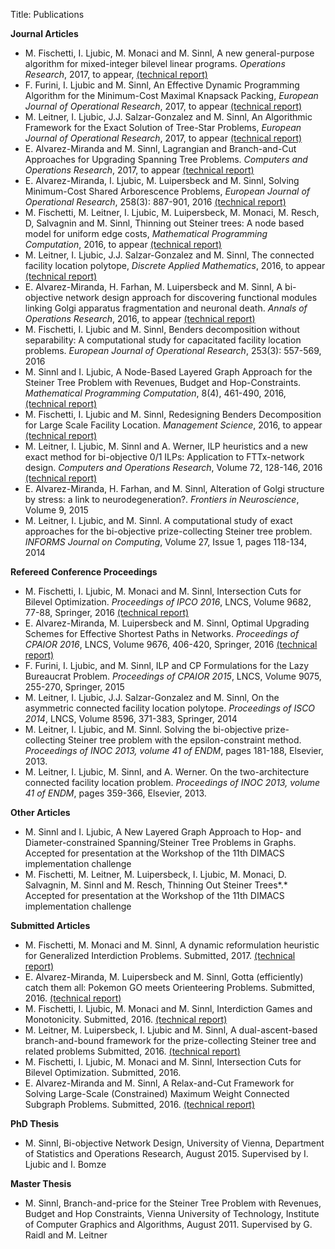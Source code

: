 Title: Publications

**Journal Articles**

*  M. Fischetti, I. Ljubic, M. Monaci and M. Sinnl, A new general-purpose algorithm for mixed-integer bilevel linear programs. *Operations Research*, 2017, to appear, [(technical report)][11]
*  F. Furini, I. Ljubic and M. Sinnl, An Effective Dynamic Programming Algorithm for the Minimum-Cost Maximal Knapsack Packing, *European Journal of Operational Research*, 2017, to appear  [(technical report)][8]
*  M. Leitner, I. Ljubic, J.J. Salzar-Gonzalez and M. Sinnl, An Algorithmic Framework for the Exact Solution of Tree-Star Problems, *European Journal of Operational Research*, 2017, to appear [(technical report)][16] 
*  E. Alvarez-Miranda and M. Sinnl, Lagrangian and Branch-and-Cut Approaches for Upgrading Spanning Tree Problems. *Computers and Operations Research*, 2017, to appear [(technical report)][14]
*  E. Alvarez-Miranda, I. Ljubic, M. Luipersbeck and M. Sinnl, Solving Minimum-Cost Shared Arborescence Problems, *European Journal of Operational Research*, 258(3): 887-901, 2016 [(technical report)][1] 
*  M. Fischetti, M. Leitner, I. Ljubic, M. Luipersbeck, M. Monaci, M. Resch, D, Salvagnin and M. Sinnl, Thinning out Steiner trees: A node based model for uniform edge costs, *Mathematical Programming Computation*, 2016, to appear [(technical report)][17]
*  M. Leitner, I. Ljubic, J.J. Salzar-Gonzalez and M. Sinnl, The connected facility location polytope, *Discrete Applied Mathematics*, 2016, to appear [(technical report)][2] 
*  E. Alvarez-Miranda, H. Farhan, M. Luipersbeck and M. Sinnl, A bi-objective network design approach for discovering functional modules linking Golgi apparatus fragmentation and neuronal death. *Annals of Operations Research*, 2016, to appear [(technical report)][3] 
*  M. Fischetti, I. Ljubic and M. Sinnl, Benders decomposition without separability: A computational study for capacitated facility location problems. *European Journal of Operational Research*, 253(3): 557-569, 2016
*  M. Sinnl and I. Ljubic, A Node-Based Layered Graph Approach for the Steiner Tree Problem with Revenues, Budget and Hop-Constraints. *Mathematical Programming Computation*, 8(4), 461-490, 2016, [(technical report)][4] 
*  M. Fischetti, I. Ljubic and M. Sinnl, Redesigning Benders Decomposition for Large Scale Facility Location. *Management Science*, 2016, to appear [(technical report)][5] 
*  M. Leitner, I. Ljubic, M. Sinnl and A. Werner, ILP heuristics and a new exact method for bi-objective 0/1 ILPs: Application to FTTx-network design. *Computers and Operations Research*, Volume 72, 128-146, 2016 [(technical report)][6]
*  E. Alvarez-Miranda, H. Farhan, and M. Sinnl, Alteration of Golgi structure by stress: a link to neurodegeneration?. *Frontiers in Neuroscience*, Volume 9, 2015
*  M. Leitner, I. Ljubic, and M. Sinnl. A computational study of exact approaches for the bi-objective prize-collecting Steiner tree problem.  *INFORMS Journal on Computing*, Volume 27, Issue 1, pages 118-134, 2014

**Refereed Conference Proceedings**

*  M. Fischetti, I. Ljubic, M. Monaci and M. Sinnl, Intersection Cuts for Bilevel Optimization. *Proceedings of IPCO 2016*, LNCS, Volume 9682, 77-88, Springer, 2016 [(technical report)][18] 
*  E. Alvarez-Miranda, M. Luipersbeck and M. Sinnl, Optimal Upgrading Schemes for Effective Shortest Paths in Networks. *Proceedings of CPAIOR 2016*, LNCS, Volume 9676, 406-420, Springer, 2016 [(technical report)][7] 
*  F. Furini, I. Ljubic, and M. Sinnl, ILP and CP Formulations for the Lazy Bureaucrat Problem. *Proceedings of CPAIOR 2015*, LNCS, Volume 9075, 255-270, Springer, 2015
*  M. Leitner, I. Ljubic, J.J. Salzar-Gonzalez and M. Sinnl, On the asymmetric connected facility location polytope. *Proceedings of ISCO 2014*, LNCS, Volume 8596, 371-383, Springer, 2014
*  M. Leitner, I. Ljubic, and M. Sinnl. Solving the bi-objective prize-collecting Steiner tree problem with the epsilon-constraint method. *Proceedings of INOC 2013, volume 41 of ENDM*, pages 181-188, Elsevier, 2013.
*  M. Leitner, I. Ljubic, M. Sinnl, and A. Werner. On the two-architecture connected facility location problem. *Proceedings of INOC 2013, volume 41 of ENDM*, pages 359-366, Elsevier, 2013.

**Other Articles**

*  M. Sinnl and I. Ljubic, A New Layered Graph Approach to Hop- and Diameter-constrained Spanning/Steiner Tree Problems in Graphs. Accepted for presentation at the Workshop of the 11th DIMACS implementation challenge
*  M. Fischetti, M. Leitner, M. Luipersbeck, I. Ljubic, M. Monaci, D. Salvagnin, M. Sinnl and M. Resch, Thinning Out Steiner Trees*.* Accepted for presentation at the Workshop of the 11th DIMACS implementation challenge

**Submitted Articles**

*  M. Fischetti, M. Monaci and M. Sinnl, A dynamic reformulation heuristic for Generalized Interdiction Problems. Submitted, 2017. [(technical report)][15]
*  E. Alvarez-Miranda, M. Luipersbeck and M. Sinnl, Gotta (efficiently) catch them all: Pokemon GO meets Orienteering Problems. Submitted, 2016. [(technical report)][9]
*  M. Fischetti, I. Ljubic, M. Monaci and M. Sinnl, Interdiction Games and Monotonicity. Submitted, 2016. [(technical report)][10]
*  M. Leitner, M. Luipersbeck, I. Ljubic and M. Sinnl, A dual-ascent-based branch-and-bound framework for the prize-collecting Steiner tree and related problems Submitted, 2016. [(technical report)][12]
*  M. Fischetti, I. Ljubic, M. Monaci and M. Sinnl, Intersection Cuts for Bilevel Optimization. Submitted, 2016. 
*  E. Alvarez-Miranda and M. Sinnl, A Relax-and-Cut Framework for Solving Large-Scale (Constrained) Maximum Weight Connected Subgraph Problems. Submitted, 2016. [(technical report)][13]

**PhD Thesis**

*  M. Sinnl, Bi-objective Network Design, University of Vienna, Department of Statistics and Operations Research, August 2015. Supervised by I. Ljubic and I. Bomze

**Master Thesis**

*  M. Sinnl, Branch-and-price for the Steiner Tree Problem with Revenues, Budget and Hop Constraints, Vienna University of Technology, Institute of Computer Graphics and Algorithms, August 2011. Supervised by G. Raidl and M. Leitner

[1]: ../pdfs/MKLSTP-main.pdf 
[2]: ../pdfs/CFLP-theory-techreport.pdf
[3]: ../pdfs/neuro-techreport.pdf
[4]: ../pdfs/STPRBH-techreport.pdf
[5]: ../pdfs/thinning_out_facilities.pdf
[6]: ../pdfs/biobjkarch-techreport.pdf
[7]: ../pdfs/USP.pdf
[8]: ../pdfs/MCMKP-techreport.pdf
[9]: ../pdfs/pokepaper-techreport.pdf
[10]: ../pdfs/independentSystems-techreport.pdf
[11]: ../pdfs/secondbilevel-techreport.pdf
[12]: ../pdfs/da-TR.pdf
[13]: ../pdfs/LMWCS-techreport.pdf
[14]: ../pdfs/UMST-techreport.pdf
[15]: ../pdfs/biheur-techreport.pdf
[16]: ../pdfs/thinning-final-techreport.pdf
[17]: ../pdfs/ymodel_techreport.pdf
[18]: ../pdfs/IPCO_techreport.pdf
